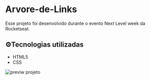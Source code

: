 # Arvore-de-Links

Esse projeto foi desenvolvido durante o evento Next Level week da Rocketseat.

<h2>⚙️Tecnologias utilizadas</h2>

- HTML5
- CSS

![previw projeto](https://user-images.githubusercontent.com/111028742/192381241-14d787a4-82cf-49be-9f2b-b9beec17f1d0.PNG)
